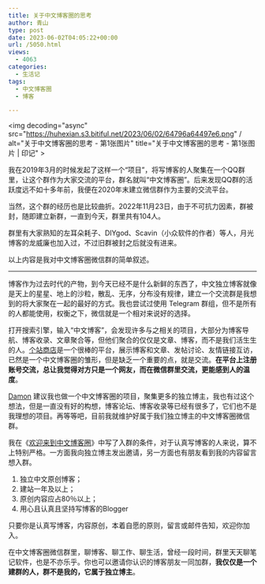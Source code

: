 ```yaml
---
title: 关于中文博客圈的思考
author: 青山
type: post
date: 2023-06-02T04:05:22+00:00
url: /5050.html
views:
  - 4063
categories:
  - 生活记
tags:
  - 中文博客圈
  - 博客

---
```

<img decoding="async" src="https://huhexian.s3.bitiful.net/2023/06/02/64796a64497e6.png" / alt="关于中文博客圈的思考 - 第1张图片" title="关于中文博客圈的思考 - 第1张图片 | 印记" ></p> 

我在2019年3月的时候发起了这样一个“项目”，将写博客的人聚集在一个QQ群里，让这个群作为大家交流的平台，群名就叫“中文博客圈”。后来发现QQ群的活跃度远不如十多年前，我便在2020年末建立微信群作为主要的交流平台。

当然，这个群的经历也是比较曲折。2022年11月23日，由于不可抗力因素，群被封，随即建立新群，一直到今天，群里共有104人。

群里有大家熟知的左耳朵耗子、DIYgod、Scavin（小众软件的作者）等人，月光博客的龙威廉也加入过，不过旧群被封之后就没有进来。

以上内容是我对中文博客圈微信群的简单叙述。

* * *

博客作为过去时代的产物，到今天已经不是什么新鲜的东西了，中文独立博客就像是天上的星星、地上的沙粒，散乱、无序，分布没有规律，建立一个交流群是我想到的将大家聚在一起的最好的方式。我也尝试过使用 Telegram 群组，但不是所有的人都能使用，权衡之下，微信就是一个相对来说好的选择。

打开搜索引擎，输入“中文博客”，会发现许多与之相关的项目，大部分为博客导航、博客收录、文章聚合等，但他们聚合的仅仅是文章、博客，而不是我们活生生的人。[个站商店][1]是一个很棒的平台，展示博客和文章、发帖讨论、友情链接互访，已然是一个中文博客圈的雏形，但是缺乏一个重要的点，就是交流。**在平台上注册账号交流，总让我觉得对方只是一个网友，而在微信群里交流，更能感到人的温度**。

[Damon][2] 建议我也做一个中文博客圈的项目，聚集更多的独立博主，我也有过这个想法，但是一直没有好的构想，博客论坛、博客收录等已经有很多了，它们也不是我理想的项目。再等等吧，目前我就维护好属于我们独立博主的中文博客圈微信群。

我在《[欢迎来到中文博客圈][3]》中写了入群的条件，对于认真写博客的人来说，算不上特别严格。一方面我向独立博主发出邀请，另一方面也有朋友看到我的内容留言想入群。

  1. 独立中文原创博客；
  2. 建站一年及以上；
  3. 原创内容应占80％以上；
  4. 用心且认真且坚持写博客的Blogger

只要你是认真写博客，内容原创，本着自愿的原则，留言或邮件告知，欢迎你加入。

在中文博客圈微信群里，聊博客、聊工作、聊生活，曾经一段时间，群里天天聊笔记软件，也是不亦乐乎。你也可以邀请你认识的博客朋友一同加群，**我仅仅是一个建群的人，群不是我的，它属于独立博主**。

 [1]: https://storeweb.cn
 [2]: https://hanyu.life
 [3]: https://yinji.org/1829.html